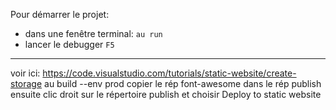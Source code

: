 Pour démarrer le projet:

* dans une fenêtre terminal: `au run`
* lancer le debugger `F5`

----------

voir ici: https://code.visualstudio.com/tutorials/static-website/create-storage
au build --env prod
copier le rép font-awesome dans le rép publish
ensuite clic droit sur le répertoire publish et choisir Deploy to static website
